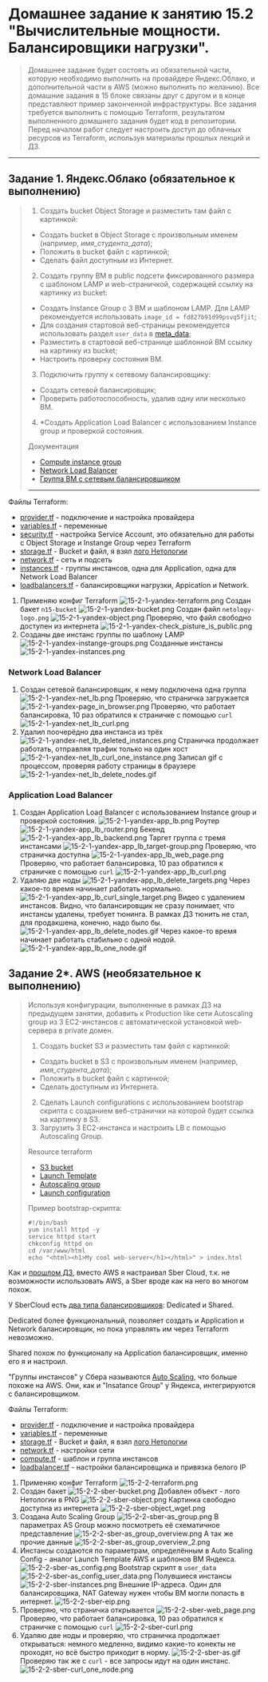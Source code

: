 # Домашнее задание к занятию 15.2 "Вычислительные мощности. Балансировщики нагрузки".

> Домашнее задание будет состоять из обязательной части, которую необходимо выполнить на провайдере Яндекс.Облако, и дополнительной части в AWS (можно выполнить по желанию). Все домашние задания в 15 блоке связаны друг с другом и в конце представляют пример законченной инфраструктуры.
> Все задания требуется выполнить с помощью Terraform, результатом выполненного домашнего задания будет код в репозитории. Перед началом работ следует настроить доступ до облачных ресурсов из Terraform, используя материалы прошлых лекций и ДЗ.

---
## Задание 1. Яндекс.Облако (обязательное к выполнению)

> 1. Создать bucket Object Storage и разместить там файл с картинкой:
> - Создать bucket в Object Storage с произвольным именем (например, _имя_студента_дата_);
> - Положить в bucket файл с картинкой;
> - Сделать файл доступным из Интернет.
> 2. Создать группу ВМ в public подсети фиксированного размера с шаблоном LAMP и web-страничкой, содержащей ссылку на картинку из bucket:
> - Создать Instance Group с 3 ВМ и шаблоном LAMP. Для LAMP рекомендуется использовать `image_id = fd827b91d99psvq5fjit`;
> - Для создания стартовой веб-страницы рекомендуется использовать раздел `user_data` в [meta_data](https://cloud.yandex.ru/docs/compute/concepts/vm-metadata);
> - Разместить в стартовой веб-странице шаблонной ВМ ссылку на картинку из bucket;
> - Настроить проверку состояния ВМ.
> 3. Подключить группу к сетевому балансировщику:
> - Создать сетевой балансировщик;
> - Проверить работоспособность, удалив одну или несколько ВМ.
> 4. *Создать Application Load Balancer с использованием Instance group и проверкой состояния.
> 
> Документация
> - [Compute instance group](https://registry.terraform.io/providers/yandex-cloud/yandex/latest/docs/resources/compute_instance_group)
> - [Network Load Balancer](https://registry.terraform.io/providers/yandex-cloud/yandex/latest/docs/resources/lb_network_load_balancer)
> - [Группа ВМ с сетевым балансировщиком](https://cloud.yandex.ru/docs/compute/operations/instance-groups/create-with-balancer)
> ---

Файлы Terraform:
* [provider.tf](./15.2/yandex/provider.tf) - подключение и настройка провайдера
* [variables.tf](./15.2/yandex/variables.tf) - переменные
* [security.tf](./15.2/yandex/security.tf) - настройка Service Account, это обязательно для работы с Object Storage и Instange Group через Terraform
* [storage.tf](./15.2/yandex/storage.tf) - Bucket и файл, я взял [лого Нетологии](./15.2/yandex/netology-logo.png)
* [network.tf](./15.2/yandex/network.tf) - сеть и подсеть
* [instances.tf](./15.2/yandex/instances.tf) - группы инстансов, одна для Application, одна для Network Load Balancer
* [loadbalancers.tf](./15.2/yandex/loadbalancers.tf) - балансировщики нагрузки, Appication и Network.


1. Применяю конфиг Terraform
![15-2-1-yandex-terraform.png](./media/15-2-1-yandex-terraform.png)
Создан бакет `n15-bucket`
![15-2-1-yandex-bucket.png](./media/15-2-1-yandex-bucket.png)
Создан файл `netology-logo.png`
![15-2-1-yandex-object.png](./media/15-2-1-yandex-object.png)
Проверяю, что файл свободно доступен из интернета
![15-2-1-yandex-check_pisture_is_public.png](./media/15-2-1-yandex-check_pisture_is_public.png)
1. Созданы две инстанс группы по шаблону LAMP
![15-2-1-yandex-instange-groups.png](./media/15-2-1-yandex-instange-groups.png)
Созданные инстансы
![15-2-1-yandex-instances.png](./media/15-2-1-yandex-instances.png)

### Network Load Balancer

1. Создан сетевой балансировщик, к нему подключена одна группа
![15-2-1-yandex-net_lb.png](./media/15-2-1-yandex-net_lb.png)
Проверяю, что страничка загружается
![15-2-1-yandex-page_in_browser.png](./media/15-2-1-yandex-page_in_browser.png)
Проверяю, что работает балансировка, 10 раз обратился к страничке с помощью `curl`
![15-2-1-yandex-net_lb_curl.png](./media/15-2-1-yandex-net_lb_curl.png)
1. Удалил поочерёдно два инстанса из трёх
![15-2-1-yandex-net_lb_deleted_instances.png](./media/15-2-1-yandex-net_lb_deleted_instances.png)
Страничка продолжает работать, отправляя трафик только на один хост
![15-2-1-yandex-net_lb_curl_one_instance.png](./media/15-2-1-yandex-net_lb_curl_one_instance.png)
Записал gif с процессом, проверяя работу страницы в браузере
![15-2-1-yandex-net_lb_delete_nodes.gif](./media/15-2-1-yandex-net_lb_delete_nodes.gif)

### Application Load Balancer

1. Создан Application Load Balancer с использованием Instance group и проверкой состояния.
![15-2-1-yandex-app_lb.png](./media/15-2-1-yandex-app_lb.png)
Роутер
![15-2-1-yandex-app_lb_router.png](./media/15-2-1-yandex-app_lb_router.png)
Бекенд
![15-2-1-yandex-app_lb_backend.png](./media/15-2-1-yandex-app_lb_backend.png)
Таргет группа с тремя инстансами
![15-2-1-yandex-app_lb_target-group.png](./media/15-2-1-yandex-app_lb_target-group.png)
Проверяю, что страничка доступна
![15-2-1-yandex-app_lb_web_page.png](./media/15-2-1-yandex-app_lb_web_page.png)
Проверяю, что работает балансировка, 10 раз обратился к страничке с помощью `curl`
![15-2-1-yandex-app_lb_curl.png](./media/15-2-1-yandex-app_lb_curl.png)
1. Удаляю две ноды
![15-2-1-yandex-app_lb_delete_targets.png](./media/15-2-1-yandex-app_lb_delete_targets.png)
Через какое-то время начинает работать нормально. 
![15-2-1-yandex-app_lb_curl_single_target.png](./media/15-2-1-yandex-app_lb_curl_single_target.png)
Видео с удалением инстансов. Видно, что балансировщик не сразу понимает, что инстансы удалены, требует тюнинга. В рамках ДЗ тюнить не стал, для продакшена, конечно, надо было бы.
![15-2-1-yandex-app_lb_delete_nodes.gif](./media/15-2-1-yandex-app_lb_delete_nodes.gif)
Через какое-то время начинает работать стабильно с одной нодой.
![15-2-1-yandex-app_lb_one_node.gif](./media/15-2-1-yandex-app_lb_one_node.gif)


## Задание 2*. AWS (необязательное к выполнению)

> Используя конфигурации, выполненные в рамках ДЗ на предыдущем занятии, добавить к Production like сети Autoscaling group из 3 EC2-инстансов с  автоматической установкой web-сервера в private домен.
> 
> 1. Создать bucket S3 и разместить там файл с картинкой:
> - Создать bucket в S3 с произвольным именем (например, _имя_студента_дата_);
> - Положить в bucket файл с картинкой;
> - Сделать доступным из Интернета.
> 2. Сделать Launch configurations с использованием bootstrap скрипта с созданием веб-странички на которой будет ссылка на картинку в S3. 
> 3. Загрузить 3 ЕС2-инстанса и настроить LB с помощью Autoscaling Group.
> 
> Resource terraform
> - [S3 bucket](https://registry.terraform.io/providers/hashicorp/aws/latest/docs/resources/s3_bucket)
> - [Launch Template](https://registry.terraform.io/providers/hashicorp/aws/latest/docs/resources/launch_template)
> - [Autoscaling group](https://registry.terraform.io/providers/hashicorp/aws/latest/docs/resources/autoscaling_group)
> - [Launch configuration](https://registry.terraform.io/providers/hashicorp/aws/latest/docs/resources/launch_configuration)
> 
> Пример bootstrap-скрипта:
> ```
> #!/bin/bash
> yum install httpd -y
> service httpd start
> chkconfig httpd on
> cd /var/www/html
> echo "<html><h1>My cool web-server</h1></html>" > index.html
> ```

Как и [прошлом ДЗ](./15.1.md), вместо AWS я настраивал Sber Cloud, т.к. не возможности использовать AWS, а Sber вроде как на него во многом похож.

У SberCloud есть [два типа балансировщиков](https://support.hc.sbercloud.ru/usermanual/elb/elb_pro_0004.html): Dedicated и Shared. 

Dedicated более функциональный, позволяет создать и Application и Network балансировщик, но пока управлять им через Terraform невозможно. 

Shared похож по функционалу на Application балансировщик, именно его я и настроил.

"Группы инстансов" у Сбера называются [Auto Scaling](https://docs.sbercloud.ru/auto-scaling/ug/index.html), что больше похоже на AWS. Они, как и "Insatance Group" у Яндекса, интегрируются с балансировщиком.

Файлы Terraform:
* [provider.tf](./15.2/sber/provider.tf) - подключение и настройка провайдера
* [variables.tf](./15.2/sber/variables.tf) - переменные
* [storage.tf](./15.2/sber/storage.tf) - Bucket и файл, я взял [лого Нетологии](./15.2/yandex/netology-logo.png)
* [network.tf](./15.2/sber/network.tf) - настройки сети
* [compute.tf](./15.2/sber/compute.tf) - шаблон и группа инстансов
* [loadbalancer.tf](./15.2/sber/loadbalancer.tf) - настройки балансировщика и привязка белого IP

1. Применяю конфиг Terraform
![15-2-2-terraform.png](./media/15-2-2-terraform.png)
1. Создан бакет
![15-2-2-sber-bucket.png](./media/15-2-2-sber-bucket.png)
Добавлен объект - лого Нетологии в PNG
![15-2-2-sber-object.png](./media/15-2-2-sber-object.png)
Картинка свободно доступна из интернета
![15-2-2-sber-object_wget.png](./media/15-2-2-sber-object_wget.png)
1. Создана Auto Scaling Group
![15-2-2-sber-as_group.png](./media/15-2-2-sber-as_group.png)
В параметрах AS Group можно посмотреть её схематичное представление
![15-2-2-sber-as_group_overview.png](./media/15-2-2-sber-as_group_overview.png)
А так же прочие данные
![15-2-2-sber-as_group_overview_2.png](./media/15-2-2-sber-as_group_overview_2.png)
1. Инстансы создаются по параметрам, определённым в Auto Scaling Config - аналог Launch Template AWS и шаблонов ВМ Яндекса.
![15-2-2-sber-as_config.png](./media/15-2-2-sber-as_config.png)
Bootstrap скрипт в `user_data`
![15-2-2-sber-as_config_user_data.png](./media/15-2-2-sber-as_config_user_data.png)
Полувшиеся инстансы
![15-2-2-sber-instances.png](./media/15-2-2-sber-instances.png)
Внешние IP-адреса. Один для балансировщика, NAT Gateway нужен чтобы ВМ могли попасть в интернет.
![15-2-2-sber-eip.png](./media/15-2-2-sber-eip.png)
1. Проверяю, что страничка открывается
![15-2-2-sber-web_page.png](./media/15-2-2-sber-web_page.png)
Проверяю, что работает балансировка, 10 раз обратился к страничке с помощью `curl`
![15-2-2-sber-curl.png](./media/15-2-2-sber-curl.png)
1. Удаляю две ноды и проверяю, что страничка продолжает открываться: немного медленно, видимо какие-то конекты не проходят, но всё быстро приходит в норму.
![15-2-2-sber-as.gif](./media/15-2-2-sber-as.gif)
Проверяю так же с `curl` - все запросы идут на один инстанс.
![15-2-2-sber-curl_one_node.png](./media/15-2-2-sber-curl_one_node.png)